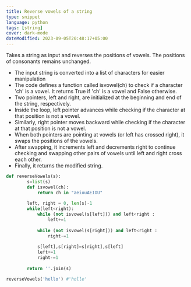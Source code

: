 ```yaml
---
title: Reverse vowels of a string
type: snippet
language: python
tags: [string]
cover: dark-mode
dateModified: 2023-09-05T20:48:17+05:00
---
```


Takes a string as input and reverses the positions of vowels. The positions of consonants remains unchanged.

- The input string is converted into a list of characters for easier manipulation
- The code defines a function called isvowel(ch) to check if a character 'ch' is a vowel. It returns True if 'ch' is a vowel and False otherwise.
- Two pointers, left and right, are initialized at the beginning and end of the string, respectively.
- Inside the loop, left pointer advances while checking if the character at that position is not a vowel.
- Similarly, right pointer moves backward while checking if the character at that position is not a vowel.
- When both pointers are pointing at vowels (or left has crossed right), it swaps the positions of the vowels.
- After swapping, it increments left and decrements right to continue checking and swapping other pairs of vowels until left and right cross each other.
- Finally, it returns the modified string.

```py
def reverseVowels(s):
        s=list(s)
        def isvowel(ch):
            return ch in "aeiouAEIOU"
			
        left, right = 0, len(s)-1
        while(left<right):
            while (not isvowel(s[left])) and left<right :
                left+=1
				
            while (not isvowel(s[right])) and left<right :
                right-=1
				
            s[left],s[right]=s[right],s[left]
            left+=1
            right-=1
			
        return ''.join(s)
```

```py
reverseVowels('hello') #'holle'
```
